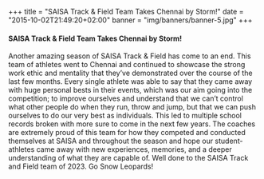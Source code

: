 +++
title = "SAISA Track & Field Team Takes Chennai by Storm!"
date = "2015-10-02T21:49:20+02:00"
banner = "img/banners/banner-5.jpg"
+++

#### SAISA Track & Field Team Takes Chennai by Storm!
Another amazing season of SAISA Track & Field has come to an end. This team of athletes went to Chennai and continued to showcase the strong work ethic and mentality that they’ve demonstrated over the course of the last few months. Every single athlete was able to say that they came away with huge personal bests in their events, which was our aim going into the competition; to improve ourselves and understand that we can’t control what other people do when they run, throw and jump, but that we can push ourselves to do our very best as individuals. This led to multiple school records broken with more sure to come in the next few years. The coaches are extremely proud of this team for how they competed and conducted themselves at SAISA and throughout the season and hope our student-athletes came away with new experiences, memories, and a deeper understanding of what they are capable of. Well done to the SAISA Track and Field team of 2023. Go Snow Leopards!
